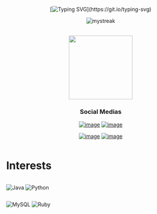 <div align="center">
  
[![Typing SVG](https://readme-typing-svg.herokuapp.com?font=Fira+Code&duration=950&pause=650&color=FFB423&random=false&width=435&lines=Sup!+Im+Victor;Do+you+want+to+know+more+about+me%3F;Explore+my+profile!;Iai!+Eu+me+chamo+Victor.;Quer+saber+mais+sobre+mim%3F;Explore+meu+perfil!)](https://git.io/typing-svg)
</div>

<div align="center"">
   <img src="https://github-readme-streak-stats.herokuapp.com/?user=Samuel-Junior21&theme=vision-friendly-dark" alt="mystreak"/> <p></p>
  <br>
  <img height="170em" src="https://github-readme-stats.vercel.app/api/top-langs/?username=VictorFCosta2007&layout=compact&theme=vision-friendly-dark"/>
  <br>

</div>

<div align="center">
    <h3>Social Medias</h3>
  
  [![image](https://img.shields.io/badge/WhatsApp-25D366?style=for-the-badge&logo=whatsapp&logoColor=white)](https://api.whatsapp.com/send?phone=5511986445869)
  [![image](https://img.shields.io/badge/Instagram-E4405F?style=for-the-badge&logo=instagram&logoColor=white)](https://www.instagram.com/ferreiracostavictor/)
  
  [![image](https://img.shields.io/badge/Gmail-D14836?style=for-the-badge&logo=gmail&logoColor=white)](mailto:victorferreiracosta@gmail.com)
  [![image](https://img.shields.io/badge/LinkedIn-0077B5?style=for-the-badge&logo=linkedin&logoColor=white)](https://www.linkedin.com/in/victor-ferreira-54549a2a9/)


<div style="display: flex; flex-direction: column;" align="left">
  <h1>Interests</h1>
  <div style="flex: 1;">

![Java](https://img.shields.io/badge/java-%23ED8B00.svg?style=for-the-badge&logo=openjdk&logoColor=white)
![Python](https://img.shields.io/badge/python-3670A0?style=for-the-badge&logo=python&logoColor=ffdd54)
  
  </div>
  <div style="flex: 1;">

![MySQL](https://img.shields.io/badge/MySQL-00000F?style=for-the-badge&logo=mysql&logoColor=white)
![Ruby](https://img.shields.io/badge/Ruby-CC342D?style=for-the-badge&logo=ruby&logoColor=white)
  </div>

 
 
  
  
  



  
  
    

